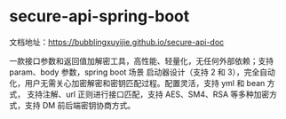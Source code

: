 # secure-api-spring-boot

文档地址：https://bubblingxuyijie.github.io/secure-api-doc

一款接口参数和返回值加解密工具，高性能、轻量化，无任何外部依赖；支持 param、body 参数，spring boot 场景
启动器设计（支持 2 和 3），完全自动化，用户无需关心加密解密和密钥匹配过程。配置灵活，支持 yml 和 bean 方式，
支持注解、url 正则进行接口匹配，支持 AES、SM4、RSA 等多种加密方式，支持 DM 前后端密钥协商方式。